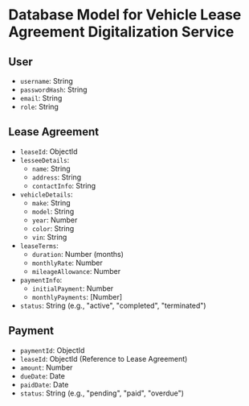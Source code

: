 # Database Model for Vehicle Lease Agreement Digitalization Service

## User
- `username`: String
- `passwordHash`: String
- `email`: String
- `role`: String

## Lease Agreement
- `leaseId`: ObjectId
- `lesseeDetails`: 
  - `name`: String
  - `address`: String
  - `contactInfo`: String
- `vehicleDetails`: 
  - `make`: String
  - `model`: String
  - `year`: Number
  - `color`: String
  - `vin`: String
- `leaseTerms`: 
  - `duration`: Number (months)
  - `monthlyRate`: Number
  - `mileageAllowance`: Number
- `paymentInfo`: 
  - `initialPayment`: Number
  - `monthlyPayments`: [Number]
- `status`: String (e.g., "active", "completed", "terminated")

## Payment
- `paymentId`: ObjectId
- `leaseId`: ObjectId (Reference to Lease Agreement)
- `amount`: Number
- `dueDate`: Date
- `paidDate`: Date
- `status`: String (e.g., "pending", "paid", "overdue")
